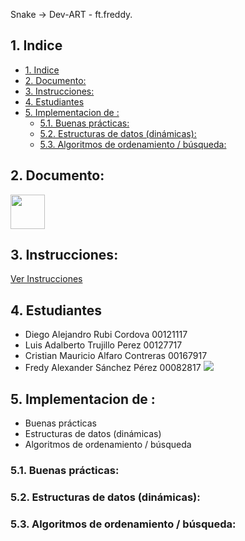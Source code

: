  Snake -> Dev-ART - ft.freddy. 

## 1. Indice
- [1. Indice](#1-indice)
- [2. Documento:](#2-documento)
- [3. Instrucciones:](#3-instrucciones)
- [4. Estudiantes](#4-estudiantes)
- [5. Implementacion de :](#5-implementacion-de-)
  - [5.1. Buenas prácticas:](#51-buenas-prácticas)
  - [5.2. Estructuras de datos (dinámicas):](#52-estructuras-de-datos-dinámicas)
  - [5.3. Algoritmos de ordenamiento / búsqueda:](#53-algoritmos-de-ordenamiento--búsqueda)

## 2. Documento:
[<img src="https://upload.wikimedia.org/wikipedia/commons/thumb/8/8a/Icon-doc.svg/810px-Icon-doc.svg.png" width="55">](https://docs.google.com/document/d/1vROBoDUtuphx_JmOmtY_wQ03JmSLFBe3MnIY0XbRCk8/edit)

## 3. Instrucciones:

[Ver Instrucciones](https://wmoralesdev.github.io/actividadfinal/index)

## 4. Estudiantes

- Diego Alejandro Rubi Cordova 00121117
- Luis Adalberto Trujillo Perez 00127717
- Cristian Mauricio Alfaro Contreras 00167917
- Fredy Alexander Sánchez Pérez 00082817
![](img)

## 5. Implementacion de :
- Buenas prácticas
- Estructuras de datos (dinámicas)
- Algoritmos de ordenamiento / búsqueda
### 5.1. Buenas prácticas:

### 5.2. Estructuras de datos (dinámicas):

### 5.3. Algoritmos de ordenamiento / búsqueda: